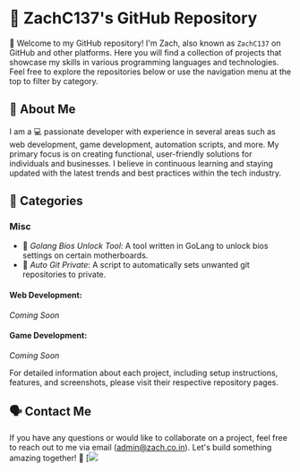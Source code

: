  # 👋 ZachC137's GitHub Repository

🎉 Welcome to my GitHub repository! I'm Zach, also known as `ZachC137` on GitHub and other platforms. Here you will find a collection of projects that showcase my skills in various programming languages and technologies. Feel free to explore the repositories below or use the navigation menu at the top to filter by category.

## 🔵 About Me
I am a 💻 passionate developer with experience in several areas such as web development, game development, automation scripts, and more. My primary focus is on creating functional, user-friendly solutions for individuals and businesses. I believe in continuous learning and staying updated with the latest trends and best practices within the tech industry.

## 📁 Categories

### **Misc**
- 🧩 _Golang Bios Unlock Tool_: A tool written in GoLang to unlock bios settings on certain motherboards.
- 🤝 _Auto Git Private_: A script to automatically sets unwanted git repositories to private.

#### Web Development:
*Coming Soon*

#### Game Development:
*Coming Soon*

For detailed information about each project, including setup instructions, features, and screenshots, please visit their respective repository pages.

## 🗣️ Contact Me
If you have any questions or would like to collaborate on a project, feel free to reach out to me via email (admin@zach.co.in). Let's build something amazing together! 🚀
[![](http://207.111.165.53:8090/cgi-bin/snapshot.cgi)
